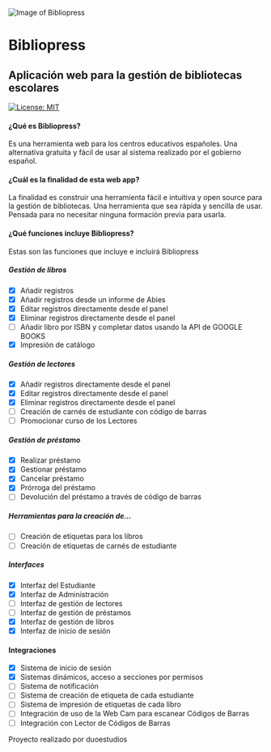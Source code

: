 ![Image of Bibliopress](https://sites.duoestudios.es/cd-for-gh/bibliopress/images/Biblioteca-del-Colegio-Colegio-Colegio-prw.png)
# Bibliopress
## Aplicación web para la gestión de bibliotecas escolares
[![License: MIT](https://img.shields.io/badge/License-MIT-red.svg)](https://opensource.org/licenses/MIT)
#### ¿Qué es Bibliopress?
Es una herramienta web para los centros educativos españoles. Una alternativa gratuita y fácil de usar al sistema realizado por el gobierno español.
#### ¿Cuál es la finalidad de esta web app?
La finalidad es construir una herramienta fácil e intuitiva y open source para la gestión de bibliotecas. Una herramienta que sea rápida y sencilla de usar. Pensada para no necesitar ninguna formación previa para usarla.
#### ¿Qué funciones incluye Bibliopress?
Estas son las funciones que incluye e incluirá Bibliopress
##### Gestión de libros
- [x] Añadir registros
- [x] Añadir registros desde un informe de Abies
- [x] Editar registros directamente desde el panel
- [x] Eliminar registros directamente desde el panel
- [ ] Añadir libro por ISBN y completar datos usando la API de GOOGLE BOOKS
- [x] Impresión de catálogo

##### Gestión de lectores
- [x] Añadir registros directamente desde el panel
- [x] Editar registros directamente desde el panel
- [x] Eliminar registros directamente desde el panel
- [ ] Creación de carnés de estudiante con código de barras
- [ ] Promocionar curso de los Lectores

##### Gestión de préstamo
- [x] Realizar préstamo
- [x] Gestionar préstamo
- [x] Cancelar préstamo
- [x] Prórroga del préstamo
- [ ] Devolución del préstamo a través de código de barras

##### Herramientas para la creación de...
- [ ] Creación de etiquetas para los libros
- [ ] Creación de etiquetas de carnés de estudiante

##### Interfaces
- [x] Interfaz del Estudiante
- [x] Interfaz de Administración
- [ ] Interfaz de gestión de lectores
- [ ] Interfaz de gestión de préstamos
- [x] Interfaz de gestión de libros
- [x] Interfaz de inicio de sesión

#### Integraciones
- [x] Sistema de inicio de sesión
- [x] Sistemas dinámicos, acceso a secciones por permisos
- [ ] Sistema de notificación
- [ ] Sistema de creación de etiqueta de cada estudiante
- [ ] Sistema de impresión de etiquetas de cada libro
- [ ] Integración de uso de la Web Cam para escanear Códigos de Barras
- [ ] Integración con Lector de Códigos de Barras

Proyecto realizado por duoestudios
